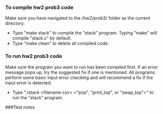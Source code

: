 ### To compile hw2 prob3 code
Make sure you have navigated to the /hw2/prob3/ folder as the current directory.
* Type "make stack" to compile the "stack" program. Typing "make" will compile "stack.c" by default.
* Type "make clean" to delete all compiled code.

### To run hw2 prob3 code
Make sure the program you want to run has been compiled first. 
If an error message pops up, try the suggested fix if one is mentioned. 
All programs perform some basic input error checking and will recommend a fix if the input error is detected.
* Type "./stack \<filename.csv\> \<"pop", "print_top", or "swap_top"\>" to run the "stack" program.

###Test notes

